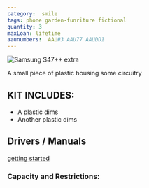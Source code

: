 ```yaml
---
category:  smile
tags: phone garden-funriture fictional
quantity: 3
maxLoan: lifetime
aaunumbers:  AAU#3 AAU77 AAUDD1
---
```

![Samsung S47++ extra](plastic.png)

A small piece of plastic housing some circuitry
## KIT INCLUDES:
- A plastic dims 
-  Another plastic dims

## Drivers / Manuals
[getting started](https://uselessinfo.com/how-to-use-a-telephone)


### Capacity and Restrictions:

